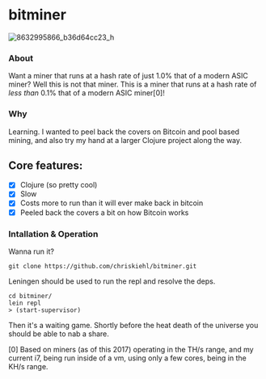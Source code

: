 # bitminer

![8632995866_b36d64cc23_h](https://user-images.githubusercontent.com/1408720/31059490-fa24c79a-a6b7-11e7-977a-6f703c5b4b2e.jpg)

### About 

Want a miner that runs at a hash rate of just 1.0% that of a modern ASIC miner? Well this is not that miner. This is a miner that runs at a hash rate of _less than_ 0.1% that of a modern ASIC miner[0]!

### Why

Learning. I wanted to peel back the covers on Bitcoin and pool based mining, and also try my hand at a larger Clojure project along the way. 

## Core features: 
 - [X] Clojure (so pretty cool) 
 - [X] Slow 
 - [X] Costs more to run than it will ever make back in bitcoin
 - [X] Peeled back the covers a bit on how Bitcoin works

### Intallation & Operation

Wanna run it?  

    git clone https://github.com/chriskiehl/bitminer.git 
    
Leningen should be used to run the repl and resolve the deps. 

    cd bitminer/
    lein repl 
    > (start-supervisor) 


Then it's a waiting game. Shortly before the heat death of the universe you should be able to nab a share.


[0] Based on miners (as of this 2017) operating in the TH/s range, and my current i7, being run inside of a vm, using only a few cores, being in the KH/s range. 
